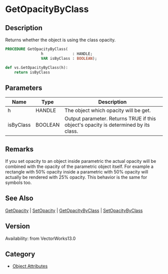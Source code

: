 # GetOpacityByClass

## Description
Returns whether the object is using the class opacity.

```pascal
PROCEDURE GetOpacityByClass(
				h             : HANDLE;
				VAR isByClass : BOOLEAN);
```

```python
def vs.GetOpacityByClass(h):
    return isByClass
```

## Parameters
|Name|Type|Description|
|---|---|---|
|h|HANDLE|The object which opacity will be get.|
|isByClass|BOOLEAN|Output parameter. Returns TRUE if this object's opacity is determined by its class.|

## Remarks
If you set opacity to an object inside parametric the actual opacity will be combined with the opacity of the parametric object itself. For example a rectangle with 50% opacity inside a parametric with 50% opacity will actually be rendered with 25% opacity. This behavior is the same for symbols too.

## See Also
[GetOpacity](GetOpacity.md) | [SetOpacity](SetOpacity.md) | [GetOpacityByClass](GetOpacityByClass.md) | [SetOpacityByClass](SetOpacityByClass.md)

## Version
Availability: from VectorWorks13.0

## Category
* [Object Attributes](../Categories/Object%20Attributes.md)
